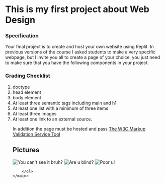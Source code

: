 <!DOCTYPE html>
<html lang="en">
<head>
    <meta charset="UTF-8">
    <meta name="viewport" content="width=device-width, initial-scale=1.0">
    <title>Document</title>
</head>
<body>
    <h1>This is my first project about Web Design</h1>
    <main>
        <h3>Specification</h3>
        <p>Your final project is to create and host your own website using Replit. In previous versions of the course I asked students to make a very specific webpage, but I invite you all to create a page of your choice, you just need to make sure that you have the following components in your project.</p>
        <h3>Grading Checklist</h3>
        <ol>
            <li>doctype</li>
            <li>head element</li>
            <li>body element</li>
            <li>At least three semantic tags including main and h1</li>
            <li>At least one list with a minimum of three items</li>
            <li>At least three images</li>
            <li>At least one link to an external source.</li>
            <p>In addition the page must be hosted and pass <a href="https://validator.w3.org/">The W3C Markup Validation Service Tool</a></p>
            <h2>Pictures</h2>
            <img src="./image/img_chania.jpg" alt="You can't see it bruh?">
            <img src="./image/img_girl.jpg" alt="Are u blind?">
            <img src="./image/pic_trulli.jpg" alt="Poor u!">

        </ol>
    </main>
</body>
</html>
